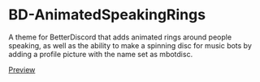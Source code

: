 # BD-AnimatedSpeakingRings
A theme for BetterDiscord that adds animated rings around people speaking, as well as the ability to make a spinning disc for music bots by adding a profile picture with the name set as mbotdisc.

[Preview](https://htmlpreview.github.io/?https://raw.githubusercontent.com/p0rtL6/BD-AnimatedSpeakingRings/main/assets/showcase.html)

